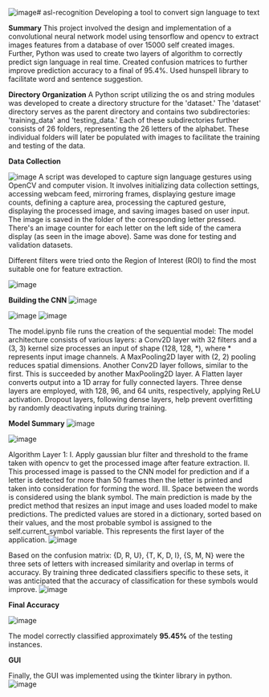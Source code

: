 ![image](https://github.com/kunaldethe1/asl-recognition/assets/64221339/f6256a3f-d2ee-42d3-897b-3ccd1fcee91a)# asl-recognition
Developing a tool to convert sign language to text

**Summary**
This project involved the design and implementation of a convolutional neural
network model using tensorflow and opencv to extract images
features from a database of over 15000 self created images. 
Further, Python was used to create two layers of algorithm to correctly
predict sign language in real time.
Created confusion matrices to further improve prediction accuracy to a final of 95.4%. 
Used hunspell library to facilitate word and sentence suggestion.

**Directory Organization**
A Python script utilizing the os and string modules was developed to create a directory structure for the 'dataset.' 
The 'dataset' directory serves as the parent directory and contains two subdirectories: 'training_data' and 'testing_data.'
Each of these subdirectories further consists of 26 folders, representing the 26 letters of the alphabet.
These individual folders will later be populated with images to facilitate the training and testing of the data.


**Data Collection**


![image](https://github.com/kunaldethe1/asl-recognition/assets/64221339/a41b10d2-ff8e-4d5a-ba0a-74a36e72531e)
A script was developed to capture sign language gestures using OpenCV and computer vision. It involves initializing data collection settings, accessing webcam feed, mirroring frames, displaying gesture image counts, defining a capture area, processing the captured gesture, displaying the processed image, and saving images based on user input.
The image is saved in the folder of the corresponding letter pressed.
There's an image counter for each letter on the left side of the camera display (as seen in the image above).
Same was done for testing and validation datasets.

Different filters were tried onto the Region of Interest (ROI) to find the most suitable one for feature extraction.

![image](https://github.com/kunaldethe1/asl-recognition/assets/64221339/8a0894aa-f8f6-4a45-b998-d07f5d585552)

**Building the CNN**
![image](https://github.com/kunaldethe1/asl-recognition/assets/64221339/b8df0326-6965-4ee9-ac0c-96890f49cc0b)

![image](https://github.com/kunaldethe1/asl-recognition/assets/64221339/a31c1414-6736-4363-a52f-8145f9b1551e)
![image](https://github.com/kunaldethe1/asl-recognition/assets/64221339/52d7ffe8-04e8-400e-8158-c791274f6035)


The model.ipynb file runs the creation of the sequential model:
The model architecture consists of various layers: a Conv2D layer with 32 filters and a (3, 3) kernel size processes an input of shape (128, 128, *), where * represents input image channels. A MaxPooling2D layer with (2, 2) pooling reduces spatial dimensions. Another Conv2D layer follows, similar to the first. This is succeeded by another MaxPooling2D layer. A Flatten layer converts output into a 1D array for fully connected layers. Three dense layers are employed, with 128, 96, and 64 units, respectively, applying ReLU activation. Dropout layers, following dense layers, help prevent overfitting by randomly deactivating inputs during training.

**Model Summary**
![image](https://github.com/kunaldethe1/asl-recognition/assets/64221339/3a1e8de0-5039-4651-8028-977e178f19c5)

![image](https://github.com/kunaldethe1/asl-recognition/assets/64221339/7c0ae358-bcfa-4855-a709-3d03f1c144d0)

Algorithm Layer 1:
I.	Apply gaussian blur filter and threshold to the frame taken with opencv to get the processed image after feature extraction.
II.	This processed image is passed to the CNN model for prediction and if a letter is detected for more than 50 frames then the letter is printed and taken into consideration for forming the word.
III.	Space between the words is considered using the blank symbol.
The main prediction is made by the predict method that resizes an input image and uses loaded model to make predictions. The predicted values are stored in a dictionary, sorted based on their values, and the most probable symbol is assigned to the self.current_symbol variable.
This represents the first layer of the application. 
![image](https://github.com/kunaldethe1/asl-recognition/assets/64221339/889df9b9-bbcf-4115-a321-fddc5e218681)

Based on the confusion matrix: {D, R, U}, {T, K, D, I}, {S, M, N} were the three sets of letters with increased similarity and overlap in terms of accuracy.
By training three dedicated classifiers specific to these sets, it was anticipated that the accuracy of classification for these symbols would improve.
![image](https://github.com/kunaldethe1/asl-recognition/assets/64221339/bab11029-d3a2-4c1a-922e-2b771105169a)


**Final Accuracy**

![image](https://github.com/kunaldethe1/asl-recognition/assets/64221339/44049183-1ef0-48c3-9bb1-73376c0a65dc)

The model correctly classified approximately **95.45%** of the testing instances. 

**GUI**

Finally, the GUI was implemented using the tkinter library in python.
![image](https://github.com/kunaldethe1/asl-recognition/assets/64221339/9d3cea50-00c6-40d7-aa21-28cf77dfd179)
